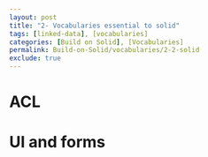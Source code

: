 ```yaml
---
layout: post
title: "2- Vocabularies essential to solid"
tags: [linked-data], [vocabularies]
categories: [Build on Solid], [Vocabularies]
permalink: Build-on-Solid/vocabularies/2-2-solid
exclude: true
---
```


# <a id="acl"/> ACL

# <a id="ui"/> UI and forms
